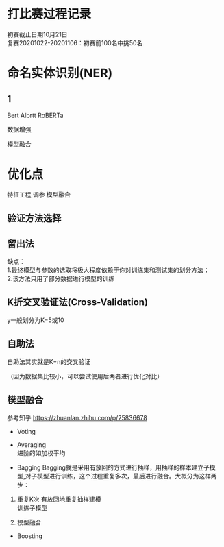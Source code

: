 # 打比赛过程记录
初赛截止日期10月21日    
复赛20201022-20201106：初赛前100名中挑50名    

# 命名实体识别(NER)

## 1 

Bert  Albrtt  RoBERTa

数据增强  

模型融合  

# 优化点
特征工程
调参
模型融合

## 验证方法选择
## 留出法
缺点：  
1.最终模型与参数的选取将极大程度依赖于你对训练集和测试集的划分方法；  
2.该方法只用了部分数据进行模型的训练

## K折交叉验证法(Cross-Validation)
y一般划分为K=5或10  
## 自助法  
自助法其实就是K=n的交叉验证  

（因为数据集比较小，可以尝试使用后两者进行优化对比）

## 模型融合
参考知乎 https://zhuanlan.zhihu.com/p/25836678  

- Voting  

- Averaging  
进阶的如加权平均

- Bagging
Bagging就是采用有放回的方式进行抽样，用抽样的样本建立子模型,对子模型进行训练，这个过程重复多次，最后进行融合。大概分为这样两步：
1. 重复K次
有放回地重复抽样建模  
训练子模型  

2. 模型融合

- Boosting



